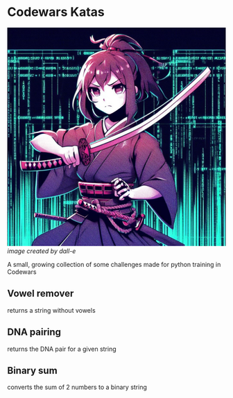 # Codewars Katas

![codewars](codewars.jpg)
*image created by dall-e*

A small, growing collection of some challenges made for python training in Codewars


## Vowel remover
returns a string without vowels

## DNA pairing
returns the DNA pair for a given string

## Binary sum
converts the sum of 2 numbers to a binary string
